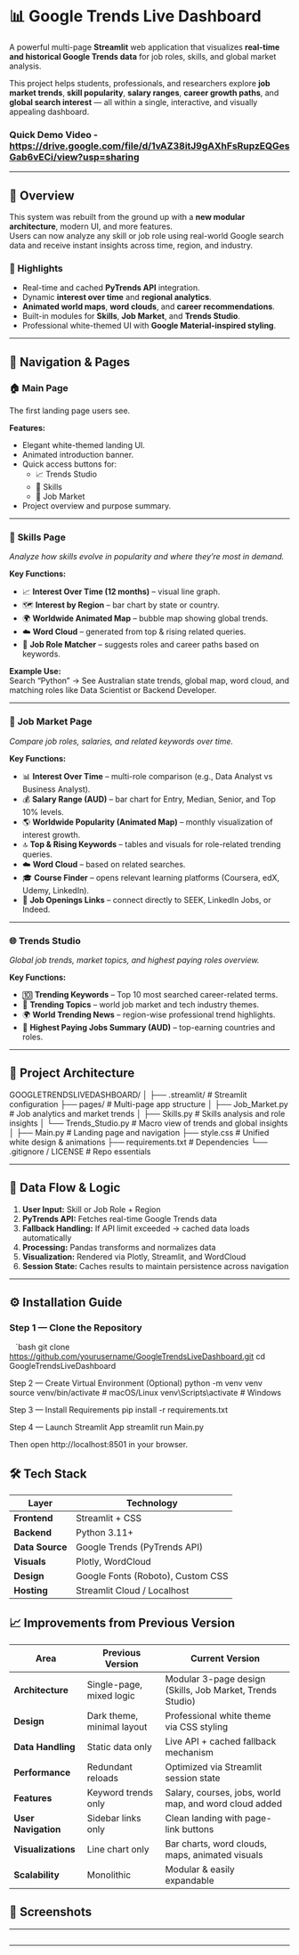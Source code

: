 # 📊 Google Trends Live Dashboard

A powerful multi-page **Streamlit** web application that visualizes **real-time and historical Google Trends data** for job roles, skills, and global market analysis.

This project helps students, professionals, and researchers explore **job market trends**, **skill popularity**, **salary ranges**, **career growth paths**, and **global search interest** — all within a single, interactive, and visually appealing dashboard.

### Quick Demo Video - https://drive.google.com/file/d/1vAZ38itJ9gAXhFsRupzEQGesGab6vECi/view?usp=sharing
---

## 🌟 Overview

This system was rebuilt from the ground up with a **new modular architecture**, modern UI, and more features.  
Users can now analyze any skill or job role using real-world Google search data and receive instant insights across time, region, and industry.

### 🔑 Highlights
- Real-time and cached **PyTrends API** integration.
- Dynamic **interest over time** and **regional analytics**.
- **Animated world maps**, **word clouds**, and **career recommendations**.
- Built-in modules for **Skills**, **Job Market**, and **Trends Studio**.
- Professional white-themed UI with **Google Material-inspired styling**.

---

## 🧭 Navigation & Pages

### 🏠 **Main Page**
The first landing page users see.

**Features:**
- Elegant white-themed landing UI.
- Animated introduction banner.
- Quick access buttons for:
  - 📈 Trends Studio  
  - 🧠 Skills  
  - 💼 Job Market
- Project overview and purpose summary.

---

### 🧠 **Skills Page**
_Analyze how skills evolve in popularity and where they’re most in demand._

**Key Functions:**
- 📈 **Interest Over Time (12 months)** – visual line graph.  
- 🗺️ **Interest by Region** – bar chart by state or country.  
- 🌍 **Worldwide Animated Map** – bubble map showing global trends.  
- ☁️ **Word Cloud** – generated from top & rising related queries.  
- 💼 **Job Role Matcher** – suggests roles and career paths based on keywords.

**Example Use:**  
Search “Python” → See Australian state trends, global map, word cloud, and matching roles like Data Scientist or Backend Developer.

---

### 💼 **Job Market Page**
_Compare job roles, salaries, and related keywords over time._

**Key Functions:**
- 📊 **Interest Over Time** – multi-role comparison (e.g., Data Analyst vs Business Analyst).  
- 💰 **Salary Range (AUD)** – bar chart for Entry, Median, Senior, and Top 10% levels.  
- 🌎 **Worldwide Popularity (Animated Map)** – monthly visualization of interest growth.  
- 🔝 **Top & Rising Keywords** – tables and visuals for role-related trending queries.  
- ☁️ **Word Cloud** – based on related searches.  
- 🎓 **Course Finder** – opens relevant learning platforms (Coursera, edX, Udemy, LinkedIn).  
- 🔗 **Job Openings Links** – connect directly to SEEK, LinkedIn Jobs, or Indeed.

---

### 🌐 **Trends Studio**
_Global job trends, market topics, and highest paying roles overview._

**Key Functions:**
- 🔟 **Trending Keywords** – Top 10 most searched career-related terms.  
- 📰 **Trending Topics** – world job market and tech industry themes.  
- 🌍 **World Trending News** – region-wise professional trend highlights.  
- 💸 **Highest Paying Jobs Summary (AUD)** – top-earning countries and roles.

---

## 🧩 Project Architecture

GOOGLETRENDSLIVEDASHBOARD/
│
├── .streamlit/                 # Streamlit configuration
├── pages/                      # Multi-page app structure
│   ├── Job_Market.py           # Job analytics and market trends
│   ├── Skills.py               # Skills analysis and role insights
│   └── Trends_Studio.py        # Macro view of trends and global insights
│
├── Main.py                     # Landing page and navigation
├── style.css                   # Unified white design & animations
├── requirements.txt             # Dependencies
└── .gitignore / LICENSE         # Repo essentials


---

## 🧠 Data Flow & Logic

1. **User Input:** Skill or Job Role + Region  
2. **PyTrends API:** Fetches real-time Google Trends data  
3. **Fallback Handling:** If API limit exceeded → cached data loads automatically  
4. **Processing:** Pandas transforms and normalizes data  
5. **Visualization:** Rendered via Plotly, Streamlit, and WordCloud  
6. **Session State:** Caches results to maintain persistence across navigation  

---

## ⚙️ Installation Guide

### Step 1 — Clone the Repository
` ` `bash
git clone https://github.com/yourusername/GoogleTrendsLiveDashboard.git
cd GoogleTrendsLiveDashboard

Step 2 — Create Virtual Environment (Optional)
python -m venv venv
source venv/bin/activate   # macOS/Linux
venv\Scripts\activate      # Windows

Step 3 — Install Requirements
pip install -r requirements.txt

Step 4 — Launch Streamlit App
streamlit run Main.py

Then open http://localhost:8501 in your browser.

## 🛠️ Tech Stack

| Layer | Technology |
|-------|-------------|
| **Frontend** | Streamlit + CSS |
| **Backend** | Python 3.11+ |
| **Data Source** | Google Trends (PyTrends API) |
| **Visuals** | Plotly, WordCloud |
| **Design** | Google Fonts (Roboto), Custom CSS |
| **Hosting** | Streamlit Cloud / Localhost |

## 📈 Improvements from Previous Version

| Area | Previous Version | Current Version |
|------|------------------|-----------------|
| **Architecture** | Single-page, mixed logic | Modular 3-page design (Skills, Job Market, Trends Studio) |
| **Design** | Dark theme, minimal layout | Professional white theme via CSS styling |
| **Data Handling** | Static data only | Live API + cached fallback mechanism |
| **Performance** | Redundant reloads | Optimized via Streamlit session state |
| **Features** | Keyword trends only | Salary, courses, jobs, world map, and word cloud added |
| **User Navigation** | Sidebar links only | Clean landing with page-link buttons |
| **Visualizations** | Line chart only | Bar charts, word clouds, maps, animated visuals |
| **Scalability** | Monolithic | Modular & easily expandable |

## 📸 Screenshots

| Module | Preview |
|--------|----------|
| **Main** |<img width="1450" height="863" alt="Image" src="https://github.com/user-attachments/assets/5c23cc35-809a-4887-99d4-6cf9e0a658a3" />
<img width="1450" height="863" alt="Image" src="https://github.com/user-attachments/assets/d472e0b1-3d3d-4448-8f05-73c67eba084e" />|
| **Skills** | <img width="1000" alt="Skills Page" src="https://github.com/user-attachments/assets/e5652a46-1589-4337-b3a7-661dd6239a7b" /> |
| **Job Market** | <img width="1000" alt="Job Market Page" src="https://github.com/user-attachments/assets/11b2f681-1c24-41af-af4e-355a760f1629" /> |
| **Trends Studio** | <img width="1000" alt="Trends Studio Page" src="https://github.com/user-attachments/assets/e643cf3a-928e-40ed-81ab-704a11238cfb" /> |

## 🔐 Data Handling Notes
	•	Uses PyTrends wrapper to communicate with Google Trends.
	•	Includes API retry logic and polite request delays.
	•	Fallback datasets simulate real data when API rate-limit is hit.
	•	All sections use session persistence, preventing unnecessary API calls.


## 🧰 Dependencies
	•	streamlit
	•	pandas
	•	plotly
	•	pytrends
	•	wordcloud
	•	pillow
	•	numpy

## Install via:
pip install -r requirements.txt


## This project is licensed under the MIT License.
You’re free to use, modify, and distribute it with attribution.


## 💡 Acknowledgements
	•	Google Trends API (PyTrends)
	•	Streamlit
	•	Plotly Express
	•	WordCloud Python Library

## 🧩 Summary

The Google Trends Live Dashboard transforms raw Google search data into actionable insights.
From skill interest analytics to job salary comparisons and global market intelligence — this project provides a modern, data-driven view of the world’s career landscape in real time.
